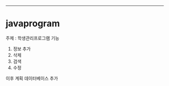 -------------------------

# javaprogram
주제 : 학생관리프로그램
기능 
1. 정보 추가
2. 삭제
3. 검색
4. 수정

이후 계획 데이터베이스 추가
